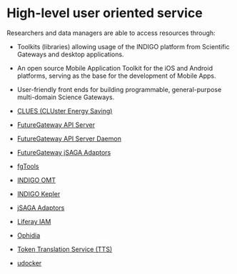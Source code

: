 # High-level user oriented service

Researchers and data managers are able to access resources through: 
* Toolkits (libraries) allowing usage of the INDIGO platform from Scientific Gateways and desktop applications.
* An open source Mobile Application Toolkit for the iOS and Android platforms, serving as the base for the development of Mobile Apps.
* User-friendly front ends for building programmable, general-purpose multi-domain Science Gateways.

* [CLUES (CLUster Energy Saving)](indigo1/clues1.md)
* [FutureGateway API Server](fgapiserver1.md)
* [FutureGateway API Server Daemon](fgapiserverdaemon1.md)
* [FutureGateway jSAGA Adaptors](indigo1/fg_jsaga_adaptors1.md)
* [fgTools](indigo1/fgtools1.md)
* [INDIGO OMT](indigo1/omt1.md)
* [INDIGO Kepler](indigo1/kepler1.md)
* [jSAGA Adaptors](indigo1/jsaga_adaptors1.md)
* [Liferay IAM](indigo1/liferayiam1.md)
* [Ophidia](indigo1/ophidia1.md)
* [Token Translation Service (TTS)](indigo1/tts1.md)
* [udocker](indigo1/udocker1.md)